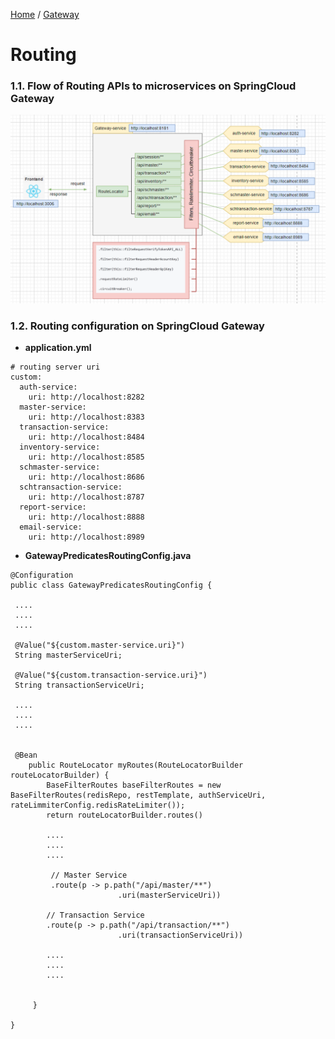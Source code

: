 [Home](https://github.com/springboot-microservices-project/) /
[Gateway](https://github.com/springboot-microservices-project/.github/blob/main/profile/page/gateway-service/readme.md)

# Routing

### 1.1. Flow of Routing APIs to microservices on SpringCloud Gateway
![alt text](https://github.com/springboot-microservices-project/.github/blob/main/profile/page/gateway-service/image/gateway-routing-architecture.png?raw=true)


### 1.2. Routing configuration on SpringCloud Gateway

- **application.yml**
```
# routing server uri
custom:
  auth-service:
    uri: http://localhost:8282
  master-service:
    uri: http://localhost:8383
  transaction-service:
    uri: http://localhost:8484
  inventory-service:
    uri: http://localhost:8585
  schmaster-service:
    uri: http://localhost:8686
  schtransaction-service:
    uri: http://localhost:8787
  report-service:
    uri: http://localhost:8888
  email-service:
    uri: http://localhost:8989  
```

- **GatewayPredicatesRoutingConfig.java**
```
@Configuration
public class GatewayPredicatesRoutingConfig {

 ....
 ....
 ....

 @Value("${custom.master-service.uri}")
 String masterServiceUri;

 @Value("${custom.transaction-service.uri}")
 String transactionServiceUri;

 ....
 ....
 ....


 @Bean
    public RouteLocator myRoutes(RouteLocatorBuilder routeLocatorBuilder) {
        BaseFilterRoutes baseFilterRoutes = new BaseFilterRoutes(redisRepo, restTemplate, authServiceUri, rateLimmiterConfig.redisRateLimiter());
        return routeLocatorBuilder.routes()
        
        ....
        ....
        ....
        
         // Master Service
         .route(p -> p.path("/api/master/**")                        
                        .uri(masterServiceUri))
        
        // Transaction Service
        .route(p -> p.path("/api/transaction/**")                        
                        .uri(transactionServiceUri))
                        
        ....
        ....
        ....
        
        
     }

}
```


